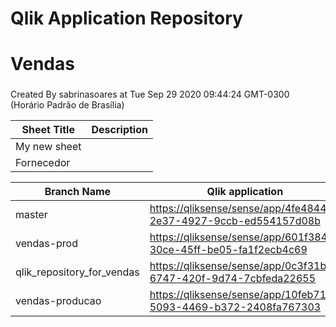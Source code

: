 # Qlik Application Repository 
# Vendas
### 
Created By sabrinasoares at Tue Sep 29 2020 09:44:24 GMT-0300 (Horário Padrão de Brasília)




Sheet Title | Description
------------ | -------------
My new sheet|
Fornecedor|



Branch Name|Qlik application
---|---
master|[https://qliksense/sense/app/4fe48443-2e37-4927-9ccb-ed554157d08b](https://qliksense/sense/app/4fe48443-2e37-4927-9ccb-ed554157d08b)
vendas-prod|[https://qliksense/sense/app/601f3845-30ce-45ff-be05-fa1f2ecb4c69](https://qliksense/sense/app/601f3845-30ce-45ff-be05-fa1f2ecb4c69)
qlik_repository_for_vendas|[https://qliksense/sense/app/0c3f31b2-6747-420f-9d74-7cbfeda22655](https://qliksense/sense/app/0c3f31b2-6747-420f-9d74-7cbfeda22655)
vendas-producao|[https://qliksense/sense/app/10feb71c-5093-4469-b372-2408fa767303](https://qliksense/sense/app/10feb71c-5093-4469-b372-2408fa767303)